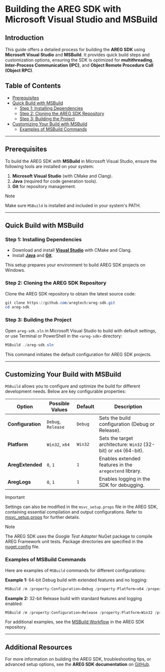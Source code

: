 ﻿# Building the AREG SDK with Microsoft Visual Studio and MSBuild

## Introduction

This guide offers a detailed process for building the **AREG SDK** using **Microsoft Visual Studio** and **MSBuild**. It provides quick build steps and customization options, ensuring the SDK is optimized for **multithreading**, **Inter-Process Communication (IPC)**, and **Object Remote Procedure Call (Object RPC)**.

## Table of Contents
- [Prerequisites](#prerequisites)
- [Quick Build with MSBuild](#quick-build-with-msbuild)
  - [Step 1: Installing Dependencies](#step-1-installing-dependencies)
  - [Step 2: Cloning the AREG SDK Repository](#step-2-cloning-the-areg-sdk-repository)
  - [Step 3: Building the Project](#step-3-building-the-project)
- [Customizing Your Build with MSBuild](#customizing-your-build-with-msbuild)
  - [Examples of MSBuild Commands](#examples-of-msbuild-commands)

---

## Prerequisites

To build the AREG SDK with **MSBuild** in Microsoft Visual Studio, ensure the following tools are installed on your system:

1. **Microsoft Visual Studio** (with CMake and Clang).
2. **Java** (required for code generation tools).
3. **Git** for repository management.

> [!NOTE]
> Make sure `MSBuild` is installed and included in your system's PATH.

---

## Quick Build with MSBuild

### Step 1: Installing Dependencies

- Download and install **[Visual Studio](https://visualstudio.microsoft.com/)** with CMake and Clang.
- Install **[Java](https://www.java.com/download/)** and **[Git](https://git-scm.com/download/win)**.

This setup prepares your environment to build AREG SDK projects on Windows.

### Step 2: Cloning the AREG SDK Repository

Clone the AREG SDK repository to obtain the latest source code:
```powershell
git clone https://github.com/aregtech/areg-sdk.git
cd areg-sdk
```

### Step 3: Building the Project

Open `areg-sdk.sln` in Microsoft Visual Studio to build with default settings, or use Terminal or PowerShell in the `<areg-sdk>` directory:
```powershell
MSBuild ./areg-sdk.sln
```

This command initiates the default configuration for AREG SDK projects.

---

## Customizing Your Build with MSBuild

`MSBuild` allows you to configure and optimize the build for different development needs. Below are key configurable properties:

| **Option**          | **Possible Values** | **Default** | **Description**                                                   |
|---------------------|---------------------|-------------|-------------------------------------------------------------------|
| **Configuration**   | `Debug`, `Release`  |  `Debug`    | Sets the build configuration (Debug or Release).                  |
| **Platform**        | `Win32`, `x64`      |  `Win32`    | Sets the target architecture: `Win32` (32-bit) or `x64` (64-bit). |
| **AregExtended**    | `0`, `1`            |  `1`        | Enables extended features in the `aregextend` library.            |
| **AregLogs**        | `0`, `1`            |  `1`        | Enables logging in the SDK for debugging.                         |

> [!IMPORTANT]
> Settings can also be modified in the `msvc_setup.props` file in the AREG SDK, containing essential compilation and output configurations. Refer to [msvc_setup.props](./../../msvc_setup.props) for further details.

> [!NOTE]
> The AREG SDK uses the *Google Test Adapter* NuGet package to compile AREG Framework unit tests. Package directories are specified in the [nuget.config](./../../nuget.config) file.

### Examples of MSBuild Commands

Here are examples of `MSBuild` commands for different configurations:

**Example 1:** 64-bit Debug build with extended features and no logging:
```powershell
MSBuild /m /property:Configuration=Debug /property:Platform=x64 /property:AregExtended=1 /property:AregLogs=0 ./areg-sdk.sln
```

**Example 2:** 32-bit Release build with standard features and logging enabled:
```powershell
MSBuild /m /property:Configuration=Release /property:Platform=Win32 /property:AregExtended=0 /property:AregLogs=1 ./areg-sdk.sln
```

For additional examples, see the [MSBuild Workflow](./../../.github/workflow/msbuild.yml) in the AREG SDK repository.

---

## Additional Resources

For more information on building the AREG SDK, troubleshooting tips, or advanced setup options, see the **AREG SDK documentation** on [GitHub](https://github.com/aregtech/areg-sdk).
